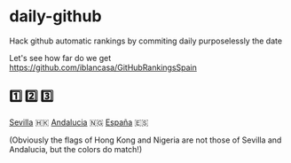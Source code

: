 # daily-github
Hack github automatic rankings by commiting daily purposelessly the date

Let's see how far do we get https://github.com/iblancasa/GitHubRankingsSpain

##  1️⃣ 2️⃣ 3️⃣
[Sevilla](https://github.com/iblancasa/GitHubRankingsSpain/blob/master/andalucia/sevilla.md) 🇭🇰
[Andalucia](https://github.com/iblancasa/GitHubRankingsSpain/blob/master/andalucia/andalucia.md) 🇳🇬
[España](https://github.com/iblancasa/GitHubRankingsSpain/blob/master/spain-region.md) 🇪🇸

(Obviously the flags of Hong Kong and Nigeria are not those of Sevilla and Andalucia, but the colors do match!)
